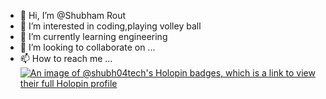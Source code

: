 - 👋 Hi, I’m @Shubham Rout
- 👀 I’m interested in coding,playing volley ball
- 🌱 I’m currently learning engineering
- 💞️ I’m looking to collaborate on ...
- 📫 How to reach me ...
[![An image of @shubh04tech's Holopin badges, which is a link to view their full Holopin profile](https://holopin.me/shubh04tech)](https://holopin.io/@shubh04tech)
<!---
Shubh04tech/Shubh04tech is a ✨ special ✨ repository because its `README.md` (this file) appears on your GitHub profile.
You can click the Preview link to take a look at your changes.
--->

